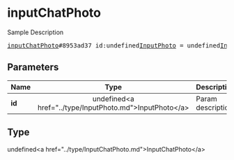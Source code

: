 # inputChatPhoto

Sample Description

<pre>
<a href="../constructor/inputChatPhoto.md">inputChatPhoto</a>#8953ad37 id:undefined<a href="../type/InputPhoto.md">InputPhoto</a> = undefined<a href="../type/InputChatPhoto.md">InputChatPhoto</a>;
</pre>

## Parameters

| Name | Type | Description |
|------|:----:|-------------|
| **id** | undefined&lt;a href=&#34;../type/InputPhoto.md&#34;&gt;InputPhoto&lt;/a&gt; | Param description |

## Type

undefined&lt;a href=&#34;../type/InputChatPhoto.md&#34;&gt;InputChatPhoto&lt;/a&gt;
